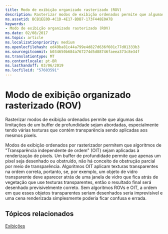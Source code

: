 ```yaml
---
title: Modo de exibição organizado rasterizado (ROV)
description: Rasterizar modos de exibição ordenados permite que algumas das limitações de um buffer de profundidade sejam abordadas, especialmente tendo várias texturas que contém transparência sendo aplicadas aos mesmos pixels.
ms.assetid: BCB1EE0D-4C1D-4E17-BDB7-173F448E0A7B
keywords:
- Modo de exibição organizado rasterizado (ROV)
ms.date: 02/08/2017
ms.topic: article
ms.localizationpriority: medium
ms.openlocfilehash: ed49ba81c44a799e4d827d636f601c77d01333b3
ms.sourcegitcommit: b034650b684a767274d5d88746faeea373c8e34f
ms.translationtype: MT
ms.contentlocale: pt-BR
ms.lasthandoff: 03/06/2019
ms.locfileid: "57603591"
---
```

# <a name="rasterizer-ordered-view-rov"></a>Modo de exibição organizado rasterizado (ROV)


Rasterizar modos de exibição ordenados permite que algumas das limitações de um buffer de profundidade sejam abordadas, especialmente tendo várias texturas que contém transparência sendo aplicadas aos mesmos pixels.

Modos de exibição ordenados por rasterizador permitem que algoritmos de "Transparência independente de ordem" (OIT) sejam aplicadas à renderização de pixels. Um buffer de profundidade permite que apenas um pixel seja desenhado ou obstruído, não há conceito de obstrução parcial por meio de transparência. Algoritmos OIT aplicam texturas transparentes na ordem correta, portanto, se, por exemplo, um objeto de vidro transparente deve aparecer atrás de uma janela de vidro que fica atrás de vegetação que use texturas transparentes, então o resultado final será desenhado previsivelmente correto. Sem algoritmos ROVs e OIT, a ordem em que esses objetos transparentes seriam desenhados seria imprevisível e uma cena renderizada simplesmente poderia ficar confusa e errada.

## <a name="span-idrelated-topicsspanrelated-topics"></a><span id="related-topics"></span>Tópicos relacionados


[Exibições](views.md)

 

 





